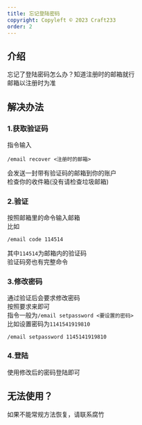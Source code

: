 ```yaml
---
title: 忘记登陆密码
copyright: Copyleft © 2023 Craft233
order: 2
---
```

## 介绍
忘记了登陆密码怎么办？知道注册时的邮箱就行  
邮箱以注册时为准
## 解决办法
### 1.获取验证码
指令输入
```
/email recover <注册时的邮箱>
```
会发送一封带有验证码的邮箱到你的账户  
检查你的收件箱(没有请检查垃圾邮箱)
### 2.验证
按照邮箱里的命令输入邮箱  
比如
```
/email code 114514
```
其中<code>114514</code>为邮箱内的验证码  
验证码旁也有完整命令
### 3.修改密码
通过验证后会要求修改密码   
按照要求来即可  
指令一般为<code>/email setpassword <要设置的密码></code>  
比如设置密码为<code>1141541919810</code>
```
/email setpassword 1145141919810
```
### 4.登陆
使用修改后的密码登陆即可

## 无法使用？
如果不能常规方法恢复，请联系腐竹
